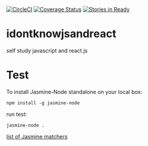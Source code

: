 [![CircleCI](https://circleci.com/gh/StandardNerd/idontknowjsandreact/tree/master.svg?style=svg)](https://circleci.com/gh/StandardNerd/idontknowjsandreact/tree/master)
[![Coverage Status](https://coveralls.io/repos/github/StandardNerd/idontknowjsandreact/badge.svg?branch=master)](https://coveralls.io/github/StandardNerd/idontknowjsandreact?branch=master)
[![Stories in Ready](https://badge.waffle.io/StandardNerd/idontknowjsandreact.png?label=ready&title=Ready)](https://waffle.io/StandardNerd/idontknowjsandreact)



# idontknowjsandreact
self study javascript and react.js


# Test
To install Jasmine-Node standalone on your local box:

```
npm install -g jasmine-node
```

run test:

```
jasmine-node .
```

[list of Jasmine
matchers](https://github.com/JamieMason/Jasmine-Matchers#numbers)

